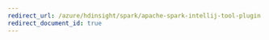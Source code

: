 ```yaml
---
redirect_url: /azure/hdinsight/spark/apache-spark-intellij-tool-plugin
redirect_document_id: true
---
```

